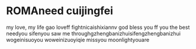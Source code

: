 # ROMAneed cuijingfei 
  my love, my life
gao
loveff
fightnicaishixiannv
god bless you ff
you the best
needyou
sifenyou saw me throughgzhengbanizhuisifengzhengbanizhui
wogeinisuoyou
woweinizuoyiqie
missyou
moonlightyouare
